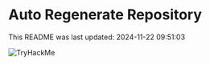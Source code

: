 # Auto Regenerate Repository

This README was last updated: 2024-11-22 09:51:03

 ![TryHackMe](https://tryhackme.com/badge/533634)